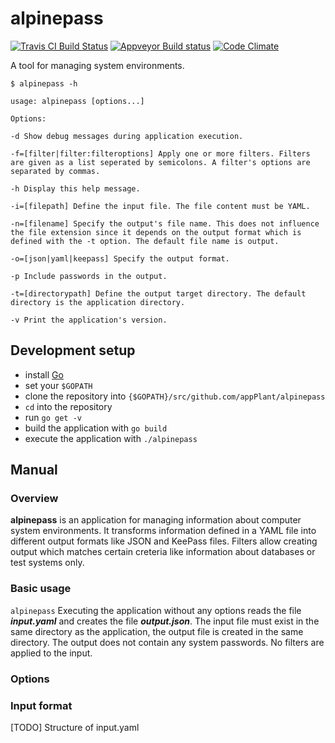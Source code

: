 # alpinepass

[![Travis CI Build Status](https://travis-ci.org/appPlant/alpinepass.svg?branch=master)](https://travis-ci.org/appPlant/alpinepass)
[![Appveyor Build status](https://ci.appveyor.com/api/projects/status/8uavdsappvon3gjh?svg=true)](https://ci.appveyor.com/project/EightBitBoy/alpinepass)
[![Code Climate](https://codeclimate.com/github/appPlant/alpinepass/badges/gpa.svg)](https://codeclimate.com/github/appPlant/alpinepass)

A tool for managing system environments.

```
$ alpinepass -h

usage: alpinepass [options...]

Options:

-d Show debug messages during application execution.

-f=[filter|filter:filteroptions] Apply one or more filters. Filters are given as a list seperated by semicolons. A filter's options are separated by commas.

-h Display this help message.

-i=[filepath] Define the input file. The file content must be YAML.

-n=[filename] Specify the output's file name. This does not influence the file extension since it depends on the output format which is defined with the -t option. The default file name is output.

-o=[json|yaml|keepass] Specify the output format.

-p Include passwords in the output.

-t=[directorypath] Define the output target directory. The default directory is the application directory.

-v Print the application's version.
```

## Development setup

* install [Go](https://golang.org/)
* set your `$GOPATH`
* clone the repository into `{$GOPATH}/src/github.com/appPlant/alpinepass`
* `cd` into the repository
* run `go get -v`
* build the application with `go build`
* execute the application with `./alpinepass`

## Manual

### Overview

**alpinepass** is an application for managing information about computer system environments. It transforms information defined in a YAML file into different output formats like JSON and KeePass files. Filters allow creating output which matches certain creteria like information about databases or test systems only.

### Basic usage

```alpinepass``` Executing the application without any options reads the file ***input.yaml*** and creates the file ***output.json***. The input file must exist in the same directory as the application, the output file is created in the same directory. The output does not contain any system passwords. No filters are applied to the input.

### Options

### Input format

[TODO] Structure of input.yaml
